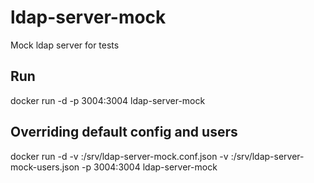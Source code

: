 # ldap-server-mock
Mock ldap server for tests

## Run
docker run -d -p 3004:3004 ldap-server-mock

## Overriding default config and users
docker run -d -v <path-to-conf>:/srv/ldap-server-mock.conf.json -v <path-to-userdb>:/srv/ldap-server-mock-users.json -p 3004:3004 ldap-server-mock
